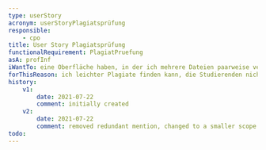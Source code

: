 ```yaml
---
type: userStory
acronym: userStoryPlagiatsprüfung
responsible:
    - cpo
title: User Story Plagiatsprüfung
functionalRequirement: PlagiatPruefung
asA: profInf 
iWantTo: eine Oberfläche haben, in der ich mehrere Dateien paarweise vergleichen lassen kann und potentielle Plagiate gefunden werden
forThisReason: ich leichter Plagiate finden kann, die Studierenden nicht die Lösungen anderer übernehmen und davor abgeschreckt werden
history:
    v1:
        date: 2021-07-22
        comment: initially created
    v2: 
        date: 2021-07-22
        comment: removed redundant mention, changed to a smaller scope
todo: 
---
```


